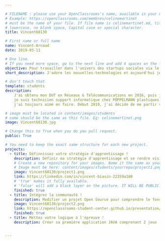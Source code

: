 ```yaml
---

# FILENAME : please use your OpenClassrooms's name, available in your url.
# Example: https://openclassrooms.com/membres/celinemartinet
# must be the name of your file. If file name is celinemartinet.md, title is celinemartinet.
# lowercase, no blank space, Capital case or special character.
title: Vincent68130

# First name or full name
name: Vincent-Arnaud
date: 2019-03-11

# One line.
# If you need more space, go to the next line and add 4 spaces on the left, as in 'description'.
objective: Pour travailler dans l'univers des startups sociales via le développement d'applications.
short_description: J'adore les nouvelles-technologies et aujourd'hui je me lance dans JAVA

# don't touch that
template: students
description:
    J'ai obtenu mon DUT en Réseaux & Télécommunications en 2016, puis j'ai eu 2 années difficiles. Depuis le 1er octobre 2018,
	je suis technicien support informatique chez PÖPPELMANN plastiques France. J'ai découvert la programmation au lycée et depuis
	j'ai toujours aimé en faire. Début 2019, j'ai décidé de me partir vers de nouveau horizon avec JAVA !

# image must be located in content/images/students
# name should be the same as this file. Eg: celinemartinet.png
image: Vincent68130.jpg

# Change this to True when you do you pull request.
public: True

# You need to keep the exact same structure for each new project.
projects:
  - title: Définnissez votre stratégie d'apprentissage !
    description: Définir ma stratégie d'apprentissage et se rendre visible sur les réseaux PRO.
    # Create a new repository for your images. Name it the same as your nickname and profile picture.
    # Image must be here: content/images/students/yourrepo/project1.png
    image: Vincent68130/project1.png
    link: https://linkedin.com/in/vincent-biasin-22359a180
    # 'true' makes it fully available.
    # 'false' will add a black layer on the picture. IT WILL BE PUBLIC!
    finished: true
  - title: Intégrez la communauté !
    description: Modifier un projet Open Source pour comprendre le fonctionnement de Git, de Github et des pull requests. 
    image: Vincent68130/project2.png
    link: https://openclassrooms-student-center.github.io/presentation/students/ratus.html
    finished: true
  - title: Mettez votre logique à l'épreuve !
    description: Créer sa première application JAVA comprenant 2 jeux (PLUS OU MOINS & MASTERMIND)


---
```


